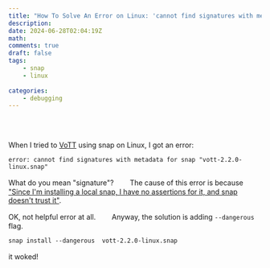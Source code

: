 ```yaml
---
title: "How To Solve An Error on Linux: 'cannot find signatures with metadata for snap'"
description: 
date: 2024-06-28T02:04:19Z
math: 
comments: true
draft: false
tags: 
    - snap
    - linux
    
categories:
    - debugging
---
```



<br><br>

When I tried to [VoTT](https://github.com/microsoft/VoTT) using snap on Linux, I got an error: 
```
error: cannot find signatures with metadata for snap "vott-2.2.0-linux.snap"
```

What do you mean "signature"?　　
The cause of this error is because ["Since I'm installing a local snap, I have no assertions for it, and snap doesn't trust it"](https://askubuntu.com/questions/822765/snap-install-failure-error-cannot-find-signatures-with-metadata-for-snap).

OK, not helpful error at all.　　 
Anyway, the solution is adding  `--dangerous`  flag. 

```
snap install --dangerous  vott-2.2.0-linux.snap 
```

it woked!　　